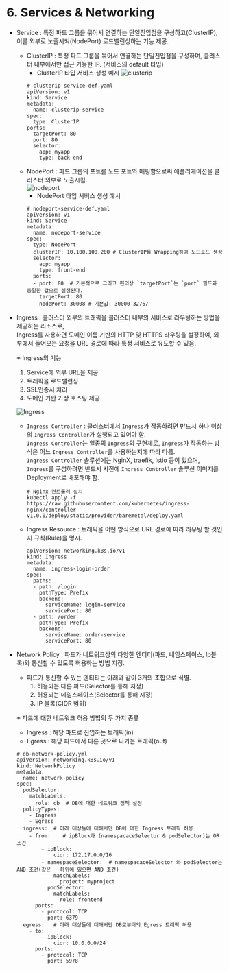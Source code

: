# 6. Services & Networking
- Service : 특정 파드 그룹을 묶어서 연결하는 단일진입점을 구성하고(ClusterIP), 이를 외부로 노출시켜(NodePort) 로드밸런싱하는 기능 제공.  
  - ClusterIP : 특정 파드 그룹을 묶어서 연결하는 단일진입점을 구성하며, 클러스터 내부에서만 접근 가능한 IP. (서비스의 default 타입)
    - ClusterIP 타입 서비스 생성 예시
    ![clusterip](https://github.com/user-attachments/assets/8c8551b3-9237-460b-bff2-48abc0ff7fcb)
    ```
    # clusterip-service-def.yaml
    apiVersion: v1
    kind: Service
    metadata:
      name: clusterip-service
    spec:
      type: ClusterIP
    ports:
    - targetPort: 80
      port: 80
      selector:
        app: myapp
        type: back-end
    ```  
  - NodePort : 파드 그룹의 포트를 노드 포트와 매핑함으로써 애플리케이션을 클러스터 외부로 노출시킴.  
    ![nodeport](https://github.com/user-attachments/assets/bed2e050-f4ff-4285-9b5e-c42e32beed24)
    - NodePort 타입 서비스 생성 예시
    ```
    # nodeport-service-def.yaml
    apiVersion: v1
    kind: Service
    metadata:
      name: nodeport-service
    spec:
      type: NodePort
      clusterIP: 10.100.100.200 # ClusterIP를 Wrapping하여 노드포드 생성 
      selector:
        app: myapp
        type: front-end
      ports:
      - port: 80  # 기본적으로 그리고 편의상 `targetPort`는 `port` 필드와 동일한 값으로 설정된다.
        targetPort: 80
        nodePort: 30008 # 기본값: 30000-32767
    ```  
- Ingress : 클러스터 외부의 트래픽을 클러스터 내부의 서비스로 라우팅하는 방법을 제공하는 리소스로,  
  Ingress를 사용하면 도메인 이름 기반의 HTTP 및 HTTPS 라우팅을 설정하여, 외부에서 들어오는 요청을 URL 경로에 따라 특정 서비스로 유도할 수 있음.  
    
  ※ Ingress의 기능  
    1) Service에 외부 URL을 제공  
    2) 트래픽을 로드밸런싱  
    3) SSL인증서 처리  
    4) 도메인 기반 가상 호스팅 제공
    
  ![Ingress](https://github.com/user-attachments/assets/96d19f83-7965-464e-b04b-32f905582648)  
  - `Ingress Controller` : 클러스터에서 `Ingress`가 작동하려면 반드시 하나 이상의 `Ingress Controller`가 실행되고 있어야 함.  
    `Ingress Controller`는 일종의 `Ingress`의 구현체로, `Ingress`가 작동하는 방식은 어느 `Ingress Controller`를 사용하는지에 따라 다름.  
    `Ingress Controller` 솔루션에는 NginX, traefik, Istio 등이 있으며, `Ingress`를 구성하려면 반드시 사전에 `Ingress Controller` 솔루션 이미지를 Deployment로 배포해야 함.  
    ```  
    # Nginx 컨트롤러 설치  
    kubectl apply -f https://raw.githubusercontent.com/kubernetes/ingress-nginx/controller-v1.0.0/deploy/static/provider/baremetal/deploy.yaml
    ```
    
  - Ingress Resource : 트래픽을 어떤 방식으로 URL 경로에 따라 라우팅 할 것인지 규칙(Rule)을 명시.  
    ```
    apiVersion: networking.k8s.io/v1
    kind: Ingress
    metadata:
      name: ingress-login-order
    spec:
      paths:
      - path: /login
        pathType: Prefix
        backend:
          serviceName: login-service
          servicePort: 80
      - path: /order
        pathType: Prefix
        backend:
          serviceName: order-service
          servicePort: 80
    ```  
- Network Policy : 파드가 네트워크상의 다양한 엔티티(파드, 네임스페이스, Ip블록)와 통신할 수 있도록 허용하는 방법 지정.  
  - 파드가 통신할 수 있는 엔티티는 아래와 같이 3개의 조합으로 식별.  
    1) 허용되는 다른 파드(Selector를 통해 지정)  
    2) 허용되는 네임스페이스(Selector를 통해 지정)  
    3) IP 블록(CIDR 범위)  

  ※ 파드에 대한 네트워크 허용 방법의 두 가지 종류  
  - Ingress : 해당 파드로 진입하는 트래픽(in)  
  - Egress : 해당 파드에서 다른 곳으로 나가는 트래픽(out)
  
  ```
  # db-network-policy.yml
  apiVersion: networking.k8s.io/v1
  kind: NetworkPolicy
  metadata:
    name: network-policy
  spec:
    podSelector:
      matchLabels:
        role: db  # DB에 대한 네트워크 정책 설정
    policyTypes:
      - Ingress
      - Egress
    ingress:  # 아래 대상들에 대해서만 DB에 대한 Ingress 트래픽 허용
      - from:    # ipBlock과 (namespacaceSelector & podSelector)는 OR 조건
          - ipBlock:            
              cidr: 172.17.0.0/16  
          - namespaceSelector:  # namespacaceSelector 와 podSelector는 AND 조건(같은 - 하위에 있으면 AND 조건)
              matchLabels:
                project: myproject
            podSelector:
              matchLabels:
                role: frontend
        ports:
          - protocol: TCP
            port: 6379
    egress:   # 아래 대상들에 대해서만 DB로부터의 Egress 트래픽 허용
      - to:
          - ipBlock:
              cidr: 10.0.0.0/24
        ports:
          - protocol: TCP
            port: 5978
  ```
